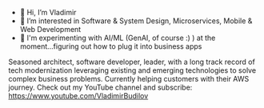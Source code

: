- 👋 Hi, I’m Vladimir
- 👀 I’m interested in Software & System Design, Microservices, Mobile & Web Development
- 🌱 I'm experimenting with AI/ML (GenAI, of course :) ) at the moment...figuring out how to plug it into business apps



Seasoned architect, software developer, leader, with a long track record of tech modernization leveraging existing and emerging technologies to solve complex business problems. Currently helping customers with their AWS journey. 
Check out my YouTube channel and subscribe: https://www.youtube.com/VladimirBudilov

